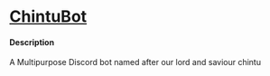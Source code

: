# [ChintuBot](https://chintubot.netlify.app/)

#### Description
A Multipurpose Discord bot named after our lord and saviour chintu